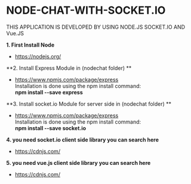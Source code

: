 # NODE-CHAT-WITH-SOCKET.IO
THIS APPLICATION IS DEVELOPED BY USING NODE.JS SOCKET.IO AND Vue.JS

**1. First Install Node**
* https://nodejs.org/


**2. Install Express Module in (nodechat folder) **
* https://www.npmjs.com/package/express  
Installation is done using the npm install command:  
__npm install --save express__


**3. Install socket.io Module for server side in (nodechat folder) **
* https://www.npmjs.com/package/express  
Installation is done using the npm install command:  
__npm install --save socket.io__



**4. you need socket.io client side library you can search here**
* https://cdnjs.com/  


**5. you need vue.js client side library you can search here**
* https://cdnjs.com/







